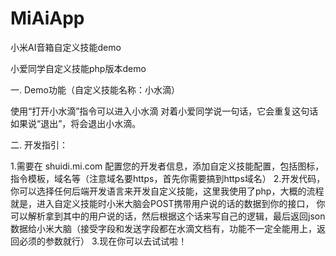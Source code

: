 # MiAiApp
小米AI音箱自定义技能demo

小爱同学自定义技能php版本demo

一. Demo功能（自定义技能名称：小水滴）

使用“打开小水滴”指令可以进入小水滴
对着小爱同学说一句话，它会重复这句话
如果说“退出”，将会退出小水滴。


二. 开发指引：

1.需要在 shuidi.mi.com 配置您的开发者信息，添加自定义技能配置，包括图标，指令模板，域名等（注意域名要https，首先你需要搞到https域名）
2.开发代码，你可以选择任何后端开发语言来开发自定义技能，这里我使用了php，大概的流程就是，进入自定义技能时小米大脑会POST携带用户说的话的数据到你的接口，
你可以解析拿到其中的用户说的话，然后根据这个话来写自己的逻辑，最后返回json数据给小米大脑（接受字段和发送字段都在水滴文档有，功能不一定全能用上，返回必须的参数就行）
3.现在你可以去试试啦！

